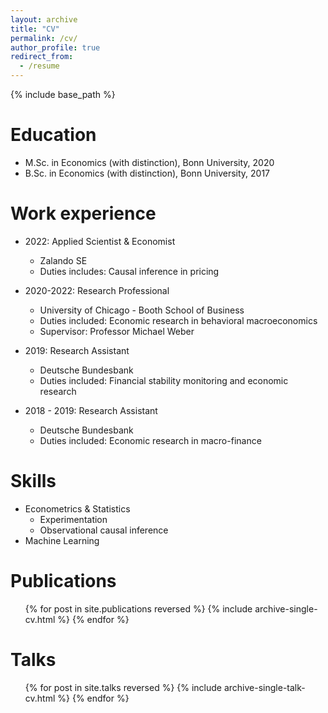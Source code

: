 ```yaml
---
layout: archive
title: "CV"
permalink: /cv/
author_profile: true
redirect_from:
  - /resume
---
```


{% include base_path %}

Education
======
* M.Sc. in Economics (with distinction), Bonn University, 2020
* B.Sc. in Economics (with distinction), Bonn University, 2017

Work experience
======
* 2022: Applied Scientist & Economist
  * Zalando SE
  * Duties includes: Causal inference in pricing 

* 2020-2022: Research Professional
  * University of Chicago - Booth School of Business
  * Duties included: Economic research in behavioral macroeconomics 
  * Supervisor: Professor Michael Weber

* 2019: Research Assistant
  * Deutsche Bundesbank
  * Duties included: Financial stability monitoring and economic research

* 2018 - 2019: Research Assistant
  * Deutsche Bundesbank
  * Duties included: Economic research in macro-finance
  
Skills
======
* Econometrics & Statistics 
  * Experimentation
  * Observational causal inference
* Machine Learning

Publications
======
  <ul>{% for post in site.publications reversed %}
    {% include archive-single-cv.html %}
  {% endfor %}</ul>
  
Talks
======
  <ul>{% for post in site.talks reversed %}
    {% include archive-single-talk-cv.html  %}
  {% endfor %}</ul>
